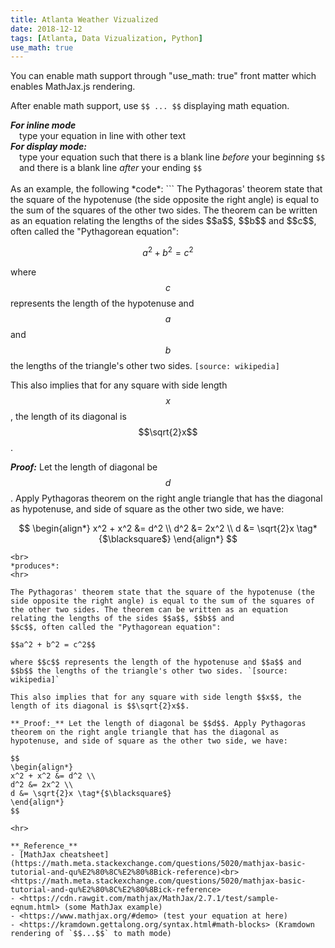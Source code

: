 ```yaml
---
title: Atlanta Weather Vizualized
date: 2018-12-12
tags: [Atlanta, Data Vizualization, Python]
use_math: true
---
```


You can enable math support through "use_math: true" front matter which enables MathJax.js rendering.

After enable math support, use `$$ ... $$` displaying math equation.

<div>
<strong><em>For inline mode</em></strong>
<div style="margin-left:1em;">
    type your equation in line with other text
</div>
<strong><em>For display mode:</em></strong>
<div style="margin-left:1em;">
    type your equation such that there is a blank line <em>before</em> your beginning <code>$$</code> and there is a blank line <em>after</em> your ending <code>$$</code>
</div>
</div>

<br>
As an example, the following *code*:
```
The Pythagoras' theorem state that the square of the hypotenuse (the side opposite the right angle) is equal to the sum of the squares of the other two sides. The theorem can be written as an equation relating the lengths of the sides $$a$$, $$b$$ and
$$c$$, often called the "Pythagorean equation":

$$a^2 + b^2 = c^2$$

where $$c$$ represents the length of the hypotenuse and $$a$$ and $$b$$ the lengths of the triangle's other two sides. `[source: wikipedia]`

This also implies that for any square with side length $$x$$, the length of its diagonal is $$\sqrt{2}x$$.

**_Proof:_**
Let the length of diagonal be $$d$$. Apply Pythagoras theorem on the right angle triangle that has the diagonal as hypotenuse, and side of square as the other two side, we have:

$$
\begin{align*}
x^2 + x^2 &= d^2 \\
d^2 &= 2x^2 \\
d &= \sqrt{2}x \tag*{$\blacksquare$}
\end{align*}
$$

```
<br>
*produces*:
<hr>

The Pythagoras' theorem state that the square of the hypotenuse (the side opposite the right angle) is equal to the sum of the squares of the other two sides. The theorem can be written as an equation relating the lengths of the sides $$a$$, $$b$$ and
$$c$$, often called the "Pythagorean equation":

$$a^2 + b^2 = c^2$$

where $$c$$ represents the length of the hypotenuse and $$a$$ and $$b$$ the lengths of the triangle's other two sides. `[source: wikipedia]`

This also implies that for any square with side length $$x$$, the length of its diagonal is $$\sqrt{2}x$$.

**_Proof:_** Let the length of diagonal be $$d$$. Apply Pythagoras theorem on the right angle triangle that has the diagonal as hypotenuse, and side of square as the other two side, we have:

$$
\begin{align*}
x^2 + x^2 &= d^2 \\
d^2 &= 2x^2 \\
d &= \sqrt{2}x \tag*{$\blacksquare$}
\end{align*}
$$

<hr>

**_Reference_**
- [MathJax cheatsheet](https://math.meta.stackexchange.com/questions/5020/mathjax-basic-tutorial-and-qu%E2%80%8C%E2%80%8Bick-reference)<br><https://math.meta.stackexchange.com/questions/5020/mathjax-basic-tutorial-and-qu%E2%80%8C%E2%80%8Bick-reference>
- <https://cdn.rawgit.com/mathjax/MathJax/2.7.1/test/sample-eqnum.html> (some MathJax example)
- <https://www.mathjax.org/#demo> (test your equation at here)
- <https://kramdown.gettalong.org/syntax.html#math-blocks> (Kramdown rendering of `$$...$$` to math mode)